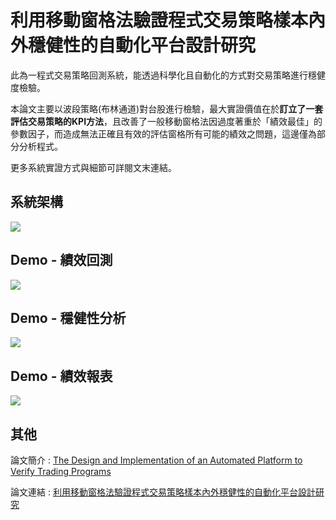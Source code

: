 # 利用移動窗格法驗證程式交易策略樣本內外穩健性的自動化平台設計研究
此為一程式交易策略回測系統，能透過科學化且自動化的方式對交易策略進行穩健度檢驗。

本論文主要以波段策略(布林通道)對台股進行檢驗，最大實證價值在於**訂立了一套評估交易策略的KPI方法**，且改善了一般移動窗格法因過度著重於「績效最佳」的參數因子，而造成無法正確且有效的評估窗格所有可能的績效之問題，這邊僅為部分分析程式。

更多系統實證方式與細節可詳閱文末連結。
 
## 系統架構 
![](https://imgur.com/o67ymXR.png)

## Demo - 績效回測
![](https://imgur.com/Mpwck81.png)

## Demo - 穩健性分析
![](https://imgur.com/70ODX32.png)

## Demo - 績效報表
![](https://imgur.com/a4qQEtm.png)

## 其他
論文簡介 : [The Design and Implementation of an Automated Platform to Verify Trading Programs](https://www.slideshare.net/HsuChiaEn/the-design-and-implementation-of-an-automated-platform-to-verify-trading-programs)

論文連結 : [利用移動窗格法驗證程式交易策略樣本內外穩健性的自動化平台設計研究](https://hdl.handle.net/11296/2u875g)
